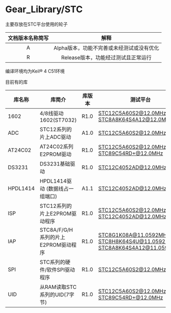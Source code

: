 # Gear_Library/STC

主要存放在STC平台使用的轮子

| 文档版本名称简写 |                   解释                    |
| :--------------: | :---------------------------------------: |
|        A         | Alpha版本，功能不完善或未经测试或没有优化 |
|        R         |    Release版本，功能经过测试且正常运行    |

编译环境均为Keil® 4 C51环境

目前有的库

| 库名称   | 库简介                              | 库版本 | 测试平台                                                     |
| -------- | ----------------------------------- | ------ | ------------------------------------------------------------ |
| 1602     | 4/8线驱动1602(ST7032)               | R1.0   | STC12C5A60S2@12.0MHz<br/>STC8A8K64S4A12@12.0MHz              |
| ADC      | STC12系列的片上ADC驱动              | A1.0   | STC12C5A60S2@12.0MHz                                         |
| AT24C02  | AT24C02系列E2PROM驱动               | R1.0   | STC12C5A60S2@12.0MHz<br/>STC89C54RD+@12.0MHz                 |
| DS3231   | DS3231基础驱动                      | R1.0   | STC12C4052AD@12.0MHz                                         |
| HPDL1414 | HPDL1414驱动 (数据线占一组端口)     | A1.1   | STC12C4052AD@12.0MHz                                         |
| ISP      | STC12系列的片上E2PROM驱动程序       | R1.0   | STC12C5A60S2@12.0MHz<br/>STC12C4052AD@12.0MHz                |
| IAP      | STC8A/F/G/H系列的片上E2PROM驱动程序 | R1.0   | STC8G1K08A@11.0592MHz<br/>STC8H8K64S4U@11.0592MHz<br/>STC8A8K64S4A12@11.0592MHz |
| SPI      | STC系列的硬件/软件SPI驱动程序       | R1.0   | STC12C5A60S2@12.0MHz                                         |
| UID      | 从RAM读取STC系列的UID(7字节)        | R1.0   | STC12C5A60S2@12.0MHz<br/>STC89C54RD+@12.0MHz                 |
